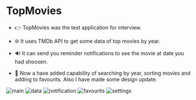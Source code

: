# TopMovies

- 👉 TopMovies was the test application for interview.
- 🌐 It uses TMDb API to get some data of top movies by year.
- 🔊 It can send you reminder notifications to see the movie at date you had shoosen.

- 🚀 Now a have added capability of searching by year, sorting movies and adding to favourits. Also I have made some design update.


![main](https://user-images.githubusercontent.com/71771889/126029958-7a2bb7b4-c003-4f5f-8711-10d3d67472b2.png)
![data](https://user-images.githubusercontent.com/71771889/126029947-b56488df-6392-4d19-a033-947de926e619.png)
![notification](https://user-images.githubusercontent.com/71771889/126029843-b9036859-3ac7-438a-83fa-2f7ed596b410.png)
![favourits](https://user-images.githubusercontent.com/71771889/126029841-2d4024a0-01a4-49df-909c-a09b87c07c6d.png)
![settings](https://user-images.githubusercontent.com/71771889/126029842-6e050b0d-18a8-4cb3-817d-318d75debd47.png)
